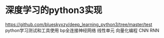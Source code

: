 # 深度学习的python3实现
https://github.com/blueskyxzy/deep_learning_python3/tree/master/test python学习测试和工具使用
bp全连接神经网络
线性单元
向量化编程
CNN
RNN
